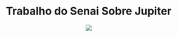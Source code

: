 <div align="center"> 
    <h1>Trabalho do Senai Sobre Jupiter</h1>
    <img src="https://i.imgur.com/lgGtV0Y.png">
</div>
